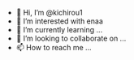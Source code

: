 - 👋 Hi, I’m @kichirou1
- 👀 I’m interested with enaa
- 🌱 I’m currently learning ...
- 💞️ I’m looking to collaborate on ...
- 📫 How to reach me ...

<!---
kichirou1/kichirou1 is a ✨ special ✨ repository because its `README.md` (this file) appears on your GitHub profile.
You can click the Preview link to take a look at your changes.
--->
